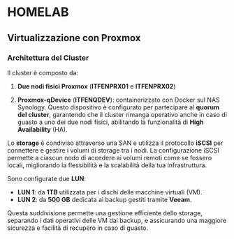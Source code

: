 # HOMELAB
## Virtualizzazione con Proxmox
### Architettura del Cluster

Il cluster è composto da:

1. **Due nodi fisici Proxmox** (**ITFENPRX01** e **ITFENPRX02**)

2. **Proxmox-qDevice** (**ITFENQDEV**): containerizzato con Docker sul NAS Synology. Questo dispositivo è configurato per partecipare al **quorum del cluster**, garantendo che il cluster rimanga operativo anche in caso di guasto a uno dei due nodi fisici, abilitando la funzionalità di **High Availability** (HA).

Lo **storage** è condiviso attraverso una SAN e utilizza il protocollo **iSCSI** per connettere e gestire i volumi di storage tra i nodi. La configurazione iSCSI permette a ciascun nodo di accedere ai volumi remoti come se fossero locali, migliorando la flessibilità e la scalabilità della tua infrastruttura.

Sono configurate due **LUN**:

- **LUN 1**: da **1TB** utilizzata per i dischi delle macchine virtuali (VM).
- **LUN 2**: da **500 GB** dedicata ai backup gestiti tramite **Veeam**.

Questa suddivisione permette una gestione efficiente dello storage, separando i dati operativi delle VM dai backup, e assicurando una maggiore sicurezza e facilità di recupero in caso di guasto.
